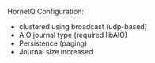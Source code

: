 HornetQ Configuration:
- clustered using broadcast (udp-based)
- AIO journal type (required libAIO)
- Persistence (paging)
- Journal size increased

